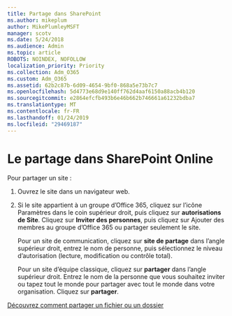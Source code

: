```yaml
---
title: Partage dans SharePoint
ms.author: mikeplum
author: MikePlumleyMSFT
manager: scotv
ms.date: 5/24/2018
ms.audience: Admin
ms.topic: article
ROBOTS: NOINDEX, NOFOLLOW
localization_priority: Priority
ms.collection: Adm_O365
ms.custom: Adm_O365
ms.assetid: 62b2c87b-6d09-4654-9bf0-868a5e73b7c7
ms.openlocfilehash: 5d4773e68d9e140ff762d4aaf6150a88acb4b120
ms.sourcegitcommit: e2864efcfb493b6e46b662b746661a61232bdba7
ms.translationtype: MT
ms.contentlocale: fr-FR
ms.lasthandoff: 01/24/2019
ms.locfileid: "29469187"
---
```

# <a name="how-to-share-in-sharepoint-online"></a>Le partage dans SharePoint Online

Pour partager un site :
  
1. Ouvrez le site dans un navigateur web.
    
2. Si le site appartient à un groupe d’Office 365, cliquez sur l’icône Paramètres dans le coin supérieur droit, puis cliquez sur **autorisations de Site**. Cliquez sur **Inviter des personnes**, puis cliquez sur Ajouter des membres au groupe d’Office 365 ou partager seulement le site. 
    
    Pour un site de communication, cliquez sur **site de partage** dans l’angle supérieur droit, entrez le nom de personne, puis sélectionnez le niveau d’autorisation (lecture, modification ou contrôle total). 
    
    Pour un site d’équipe classique, cliquez sur **partager** dans l’angle supérieur droit. Entrez le nom de la personne que vous souhaitez inviter ou tapez tout le monde pour partager avec tout le monde dans votre organisation. Cliquez sur **partager**.
    
[Découvrez comment partager un fichier ou un dossier](https://go.microsoft.com/fwlink/?linkid=511430)
  

